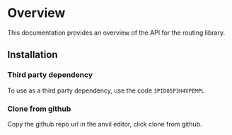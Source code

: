 # Overview

This documentation provides an overview of the API for the routing library.

## Installation

### Third party dependency

To use as a third party dependency, use the code `3PIDO5P3H4VPEMPL`

### Clone from github

Copy the github repo url in the anvil editor, click clone from github.
